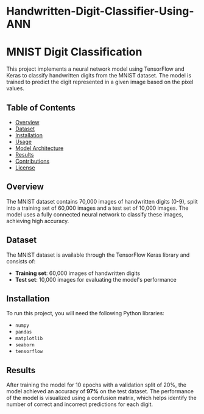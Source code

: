 # Handwritten-Digit-Classifier-Using-ANN

# MNIST Digit Classification

This project implements a neural network model using TensorFlow and Keras to classify handwritten digits from the MNIST dataset. The model is trained to predict the digit represented in a given image based on the pixel values.

## Table of Contents

- [Overview](#overview)
- [Dataset](#dataset)
- [Installation](#installation)
- [Usage](#usage)
- [Model Architecture](#model-architecture)
- [Results](#results)
- [Contributions](#contributions)
- [License](#license)

## Overview

The MNIST dataset contains 70,000 images of handwritten digits (0-9), split into a training set of 60,000 images and a test set of 10,000 images. The model uses a fully connected neural network to classify these images, achieving high accuracy.

## Dataset

The MNIST dataset is available through the TensorFlow Keras library and consists of:

- **Training set**: 60,000 images of handwritten digits
- **Test set**: 10,000 images for evaluating the model's performance

## Installation

To run this project, you will need the following Python libraries:

- `numpy`
- `pandas`
- `matplotlib`
- `seaborn`
- `tensorflow`

## Results

After training the model for 10 epochs with a validation split of 20%, the model achieved an accuracy of **97%** on the test dataset. The performance of the model is visualized using a confusion matrix, which helps identify the number of correct and incorrect predictions for each digit.



